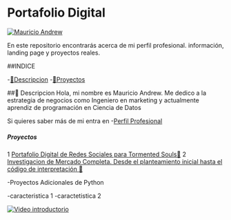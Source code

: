 # Portafolio Digital

[![Mauricio Andrew](images/Investigacion.png)](https://www.youtube.com/)

En este repositorio encontrarás acerca de mi perfil profesional. información, landing page y proyectos reales.


##INDICE

-[📖Descripcion](#-Descripcion)
-[🚀Proyectos](#-Proyectos)



##📖 Descripcion
Hola, mi nombre es Mauricio Andrew.
Me dedico a la estrategia de negocios como Ingeniero en marketing y actualmente aprendiz de programación en Ciencia de Datos

Si quieres saber más de mi entra en -[Perfil Profesional](insertar_url)

##### Proyectos

1 [Portafolio Digital de Redes Sociales para Tormented Souls🔗](https://linktr.ee/TormentedSouls)
2 [Investigacion de Mercado Completa. Desde el planteamiento inicial hasta el código de interpretación 🔗](insertar_url)

-Proyectos Adicionales de Python

-caracteristica 1
-caractetistica 2


[![Video introductorio](insertar_url)](insertar_url)
